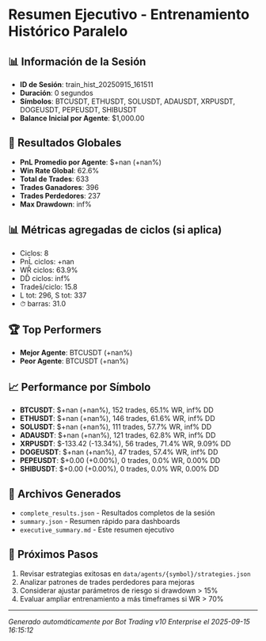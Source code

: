 # Resumen Ejecutivo - Entrenamiento Histórico Paralelo

## 📊 Información de la Sesión
- **ID de Sesión**: train_hist_20250915_161511
- **Duración**: 0 segundos
- **Símbolos**: BTCUSDT, ETHUSDT, SOLUSDT, ADAUSDT, XRPUSDT, DOGEUSDT, PEPEUSDT, SHIBUSDT
- **Balance Inicial por Agente**: $1,000.00

## 🎯 Resultados Globales
- **PnL Promedio por Agente**: $+nan (+nan%)
- **Win Rate Global**: 62.6%
- **Total de Trades**: 633
- **Trades Ganadores**: 396
- **Trades Perdedores**: 237
- **Max Drawdown**: inf%

## 📊 Métricas agregadas de ciclos (si aplica)
- Ciclos: 8
- PnL̄ ciclos: +nan
- WR̄ ciclos: 63.9%
- DD̄ ciclos: inf%
- Trades̄/ciclo: 15.8
- L tot: 296, S tot: 337
- ⏱̄ barras: 31.0


## 🏆 Top Performers
- **Mejor Agente**: BTCUSDT (+nan%)
- **Peor Agente**: BTCUSDT (+nan%)

## 📈 Performance por Símbolo
- **BTCUSDT**: $+nan (+nan%), 152 trades, 65.1% WR, inf% DD
- **ETHUSDT**: $+nan (+nan%), 146 trades, 61.6% WR, inf% DD
- **SOLUSDT**: $+nan (+nan%), 111 trades, 57.7% WR, inf% DD
- **ADAUSDT**: $+nan (+nan%), 121 trades, 62.8% WR, inf% DD
- **XRPUSDT**: $-133.42 (-13.34%), 56 trades, 71.4% WR, 9.09% DD
- **DOGEUSDT**: $+nan (+nan%), 47 trades, 57.4% WR, inf% DD
- **PEPEUSDT**: $+0.00 (+0.00%), 0 trades, 0.0% WR, 0.00% DD
- **SHIBUSDT**: $+0.00 (+0.00%), 0 trades, 0.0% WR, 0.00% DD

## 📁 Archivos Generados
- `complete_results.json` - Resultados completos de la sesión
- `summary.json` - Resumen rápido para dashboards
- `executive_summary.md` - Este resumen ejecutivo

## 🎯 Próximos Pasos
1. Revisar estrategias exitosas en `data/agents/{symbol}/strategies.json`
2. Analizar patrones de trades perdedores para mejoras
3. Considerar ajustar parámetros de riesgo si drawdown > 15%
4. Evaluar ampliar entrenamiento a más timeframes si WR > 70%

---
*Generado automáticamente por Bot Trading v10 Enterprise el 2025-09-15 16:15:12*
